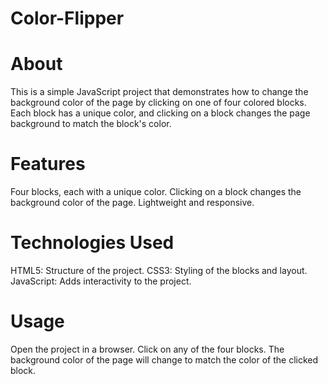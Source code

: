# Color-Flipper
# About
This is a simple JavaScript project that demonstrates how to change the background color of the page by clicking on one of four colored blocks. Each block has a unique color, and clicking on a block changes the page background to match the block's color.

# Features
Four blocks, each with a unique color.
Clicking on a block changes the background color of the page.
Lightweight and responsive.
# Technologies Used
HTML5: Structure of the project.
CSS3: Styling of the blocks and layout.
JavaScript: Adds interactivity to the project.
# Usage
Open the project in a browser.
Click on any of the four blocks.
The background color of the page will change to match the color of the clicked block.
